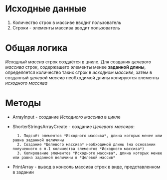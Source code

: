 # Исходные данные

1. Количество строк в массиве вводит пользователь
2. Строки - элементы массива вводит пользователь

# Общая логика

*Исходный массив* строк создаётся в цикле.
Для создания *целевого массива* строк, содержащего элементы менее **заданной длины**, определяется количество таких строк в *исходном массиве*, затем в созданный *целевой массив* необходимой длины копируются элементы *исходного массива*
# Методы
- ArrayInput - создание *Исходного массива* в цикле
- ShorterStringsArrayCreate - создание *Целевого массива*:
        
        1. Подсчёт элементов *Исходного массива*, длина которых менее или равна заданной величины
        2. Создание *Целевого массива* необходимой длины (на основании полученного в п.1 количества элементов *Исходного массива*) 
        3. Копирование элементов *Исходного массива*, длина которых менее или равна заданной величины в *Целевой массив*

- PrintArray - вывод в консоль массива строк в виде, представленном в задании